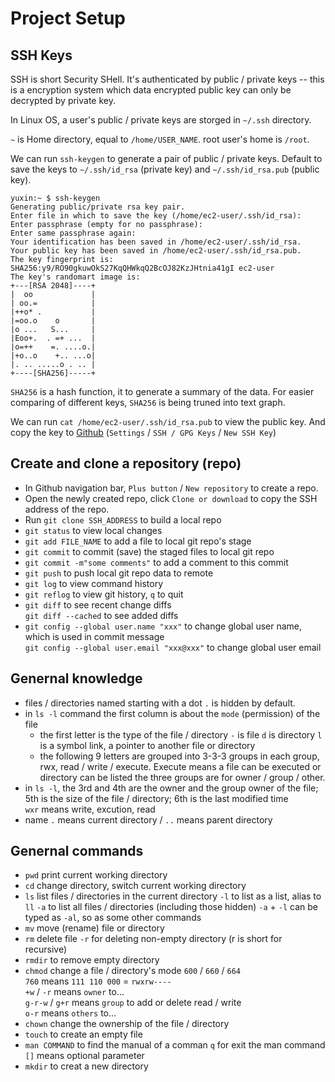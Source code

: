 # Project Setup

## SSH Keys

SSH is short Security SHell. It's authenticated by public / private keys -- this is a encryption system which data encrypted public key can only be decrypted by private key.

In Linux OS, a user's public / private keys are storged in `~/.ssh` directory.

`~` is Home directory, equal to `/home/USER_NAME`. root user's home is `/root`.

We can run `ssh-keygen` to generate a pair of public / private keys. Default to save the keys to `~/.ssh/id_rsa` (private key) and `~/.ssh/id_rsa.pub` (public key).

```
yuxin:~ $ ssh-keygen
Generating public/private rsa key pair.
Enter file in which to save the key (/home/ec2-user/.ssh/id_rsa): 
Enter passphrase (empty for no passphrase): 
Enter same passphrase again: 
Your identification has been saved in /home/ec2-user/.ssh/id_rsa.
Your public key has been saved in /home/ec2-user/.ssh/id_rsa.pub.
The key fingerprint is:
SHA256:y9/RO90gkuwOkS27KqQHWkqQ2BcOJ82KzJHtnia41gI ec2-user
The key's randomart image is:
+---[RSA 2048]----+
|  oo             |
| oo.=            |
|++o* .           |
|=oo.o    o       |
|o ...   S...     |
|Eoo+.  . =+ ...  |
|o=++    =. ....o.|
|+o..o    +.. ...o|
|. .. .....o . .. |
+----[SHA256]-----+
```

`SHA256` is a hash function, it to generate a summary of the data. For easier comparing of different keys, `SHA256` is being truned into text graph.

We can run `cat /home/ec2-user/.ssh/id_rsa.pub` to view the public key. And copy the key to [Github](https://github.com/settings/ssh/new) (`Settings` / `SSH / GPG Keys` / `New SSH Key`)


## Create and clone a repository (repo)

- In Github navigation bar, `Plus button` / `New repository` to create a repo.
- Open the newly created repo, click `Clone or download` to copy the SSH address of the repo.
- Run `git clone SSH_ADDRESS` to build a local repo
- `git status` to view local changes
- `git add FILE_NAME` to add a file to local git repo's stage
- `git commit` to commit (save) the staged files to local git repo
- `git commit -m"some comments"` to add a comment to this commit
- `git push` to push local git repo data to remote
- `git log` to view command history
- `git reflog` to view git history, `q` to quit 
- `git diff` to see recent change diffs <br>
  `git diff --cached` to see added diffs
- `git config --global user.name "xxx"` to change global user name, which is used in commit message <br>
  `git config --global user.email "xxx@xxx"` to change global user email  

## Genernal knowledge

- files / directories named starting with a dot `.` is hidden by default.
- in `ls -l` command the first column is about the `mode` (permission) of the file 
  - the first letter is the type of the file / directory
    `-` is file
    `d` is directory
    `l` is a symbol link, a pointer to another file or directory
  - the following 9 letters are grouped into 3-3-3 groups
    in each group, rwx, read / write / execute. Execute means a file can be executed or directory can be listed
    the three groups are for owner / group / other.
- in `ls -l`, the 3rd and 4th are the owner and the group owner of the file; 5th is the size of the file / directory; 6th is the last modified time <br>
  `wxr` means write, excution, read
- name `.` means current directory / `..` means parent directory


## Genernal commands

- `pwd` print current working directory
- `cd` change directory, switch current working directory
- `ls` list files / directories in the current directory
  `-l` to list as a list, alias to `ll`
  `-a` to list all files / directories (including those hidden)
  `-a` + `-l` can be typed as `-al`, so as some other commands
- `mv` move (rename) file or directory
- `rm` delete file
  `-r` for deleting non-empty directory (r is short for recursive)
- `rmdir` to remove empty directory
- `chmod` change a file / directory's mode
  `600` / `660` / `664` <br>
  `760` means `111 110 000` = `rwxrw----`<br>
  `+w` / `-r` means `owner` to... <br>
  `g-r-w` / `g+r` means `group` to add or delete read / write <br>
  `o-r` means `others` to...<br>
- `chown` change the ownership of the file / directory
- `touch` to create an empty file
- `man COMMAND` to find the manual of a comman
  `q` for exit the man command
  `[]` means optional parameter
- `mkdir` to creat a new directory
